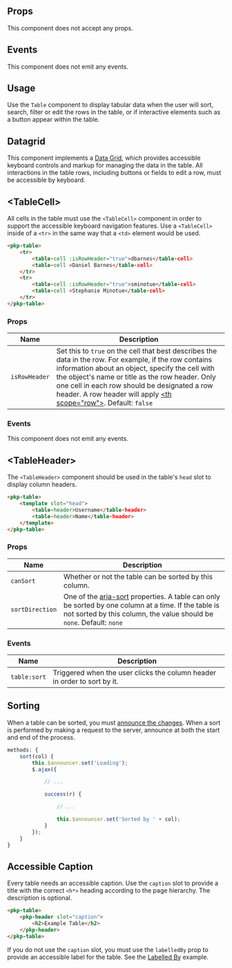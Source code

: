 ## Props

This component does not accept any props.

## Events

This component does not emit any events.

## Usage

Use the `Table` component to display tabular data when the user will sort, search, filter or edit the rows in the table, or if interactive elements such as a button appear within the table.

## Datagrid

This component implements a [Data Grid](https://www.w3.org/TR/wai-aria-practices/examples/grid/dataGrids.html), which provides accessible keyboard controls and markup for managing the data in the table. All interactions in the table rows, including buttons or fields to edit a row, must be accessible by keyboard.

## &lt;TableCell&gt;

All cells in the table must use the `<TableCell>` component in order to support the accessible keyboard navigation features. Use a `<TableCell>` inside of a `<tr>` in the same way that a `<td>` element would be used.

```html
<pkp-table>
    <tr>
        <table-cell :isRowHeader="true">dbarnes</table-cell>
        <table-cell >Daniel Barnes</table-cell>
    </tr>
    <tr>
        <table-cell :isRowHeader="true">sminotue</table-cell>
        <table-cell >Stephanie Minotue</table-cell>
    </tr>
</pkp-table>
```

### Props

| Name | Description |
| --- | --- |
| `isRowHeader` | Set this to `true` on the cell that best describes the data in the row. For example, if the row contains information about an object, specify the cell with the object's name or title as the row header. Only one cell in each row should be designated a row header. A row header will apply [&lt;th scope="row"&gt;](https://developer.mozilla.org/en-US/docs/Web/HTML/Element/th#scope). Default: `false` |

### Events

This component does not emit any events.

## &lt;TableHeader&gt;

The `<TableHeader>` component should be used in the table's `head` slot to display column headers.

```html
<pkp-table>
    <template slot="head">
        <table-header>Username</table-header>
        <table-header>Name</table-header>
    </template>
</pkp-table>
```

### Props

| Name | Description |
| --- | --- |
| `canSort` | Whether or not the table can be sorted by this column. |
| `sortDirection` | One of the [aria-sort](https://developer.mozilla.org/en-US/docs/Web/Accessibility/ARIA/Attributes/aria-sort) properties. A table can only be sorted by one column at a time. If the table is not sorted by this column, the value should be `none`. Default: `none` |

### Events

| Name | Description |
| --- | --- |
| `table:sort` | Triggered when the user clicks the column header in order to sort by it. |

## Sorting

When a table can be sorted, you must [announce the changes](#/pages/announcer). When a sort is performed by making a request to the server, announce at both the start and end of the process.

```js
methods: {
    sort(col) {
        this.$announcer.set('Loading');
        $.ajax({

            // ...

            success(r) {

                // ...

                this.$announcer.set('Sorted by ' + col);
            }
        });
    }
}
```

## Accessible Caption

Every table needs an accessible caption. Use the `caption` slot to provide a title with the correct `<h*>` heading according to the page hierarchy. The description is optional.

```html
<pkp-table>
    <pkp-header slot="caption">
        <h2>Example Table</h2>
    </pkp-header>
</pkp-table>
```

If you do not use the `caption` slot, you must use the `labelledBy` prop to provide an accessible label for the table. See the [Labelled By](#/component/Table/with-labelledby) example.
